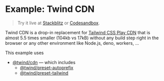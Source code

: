 # Example: Twind CDN

> Try it live at [Stackblitz](https://stackblitz.com/fork/github/tw-in-js/twind/tree/main/examples/using-twind-cdn) or [Codesandbox](https://githubbox.com/tw-in-js/twind/tree/main/examples/using-twind-cdn).

Twind CDN is a drop-in replacement for [Tailwind CSS Play CDN](https://tailwindcss.com/docs/installation/play-cdn) that is almost 5.5 times smaller (104kb vs 17kB) without any build step right in the browser or any other environment like Node.js, deno, workers, ...

This example uses

- [@twind/cdn](https://github.com/tw-in-js/twind/tree/main/packages/twind) — which includes
  - [@twind/preset-autoprefix](https://github.com/tw-in-js/twind/tree/main/packages/preset-autoprefix)
  - [@twind/preset-tailwind](https://github.com/tw-in-js/twind/tree/main/packages/preset-tailwind)
